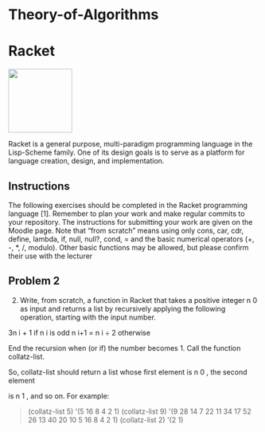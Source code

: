 # Theory-of-Algorithms

# Racket

<a href="https://racket-lang.org/" ><img src="https://racket-lang.org/img/racket-logo.svg" width="128" height="128"></a>

Racket is a general purpose, multi-paradigm programming language in the Lisp-Scheme family. One of its design goals is to serve as a platform for language creation, design, and implementation.

## Instructions
The following exercises should be completed in the Racket programming language [1].
Remember to plan your work and make regular commits to your repository. The instructions
for submitting your work are given on the Moodle page. Note that “from scratch”
means using only cons, car, cdr, define, lambda, if, null, null?, cond, = and the
basic numerical operators (+, -, *, /, modulo). Other basic functions may be allowed,
but please confirm their use with the lecturer

## Problem 2
2. Write, from scratch, a function in Racket that takes a positive integer n 0 as input
and returns a list by recursively applying the following operation, starting with the
input number.

3n i + 1 if n i is odd n i+1 = n i ÷ 2 otherwise

End the recursion when (or if) the number becomes 1. Call the function collatz-list.

So, collatz-list should return a list whose first element is n 0 , the second element

is n 1 , and so on. For example:
> (collatz-list 5)
'(5 16 8 4 2 1)
> (collatz-list 9)
'(9 28 14 7 22 11 34 17 52 26 13 40 20 10 5 16 8 4 2 1)
> (collatz-list 2)
'(2 1)

